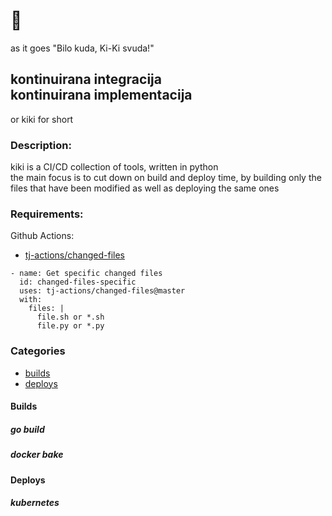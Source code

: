 # :candy:
as it goes "Bilo kuda, Ki-Ki svuda!"
## kontinuirana integracija <br> kontinuirana implementacija

or kiki for short

### Description:
kiki is a CI/CD collection of tools, written in python<br>
the main focus is to cut down on build and deploy time, by building only the files that have been modified as well as deploying the same ones

### Requirements:

Github Actions:
- [tj-actions/changed-files](https://google.com)

```
- name: Get specific changed files
  id: changed-files-specific
  uses: tj-actions/changed-files@master
  with:
    files: |
      file.sh or *.sh
      file.py or *.py
```

### Categories
- [builds](https://google.com)
- [deploys](https://google.com)

#### Builds

##### go build
##### docker bake


#### Deploys
##### kubernetes